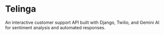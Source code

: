 # Telinga
An interactive customer support API built with Django, Twilio, and Gemini AI for sentiment analysis and automated responses.

